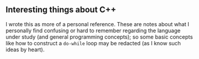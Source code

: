 
## Interesting things about C++

I wrote this as more of a personal reference. These are notes about what I personally find confusing or hard to remember regarding the language under study (and general programming concepts); so some basic concepts like how to construct a ``do-while`` loop may be redacted (as I know such ideas by heart).


